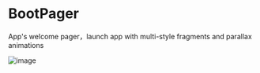 # BootPager
App's welcome pager，launch app with multi-style fragments and parallax animations

![image](https://github.com/qq877693928/BootPager/blob/master/art/screen.gif)
